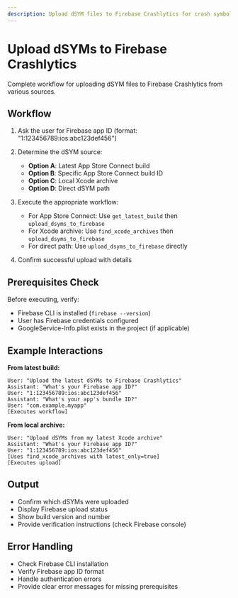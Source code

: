 ```yaml
---
description: Upload dSYM files to Firebase Crashlytics for crash symbolication
---
```


# Upload dSYMs to Firebase Crashlytics

Complete workflow for uploading dSYM files to Firebase Crashlytics from various sources.

## Workflow

1. Ask the user for Firebase app ID (format: "1:123456789:ios:abc123def456")
2. Determine the dSYM source:
   - **Option A**: Latest App Store Connect build
   - **Option B**: Specific App Store Connect build ID
   - **Option C**: Local Xcode archive
   - **Option D**: Direct dSYM path

3. Execute the appropriate workflow:
   - For App Store Connect: Use `get_latest_build` then `upload_dsyms_to_firebase`
   - For Xcode archive: Use `find_xcode_archives` then `upload_dsyms_to_firebase`
   - For direct path: Use `upload_dsyms_to_firebase` directly

4. Confirm successful upload with details

## Prerequisites Check

Before executing, verify:
- Firebase CLI is installed (`firebase --version`)
- User has Firebase credentials configured
- GoogleService-Info.plist exists in the project (if applicable)

## Example Interactions

**From latest build:**
```
User: "Upload the latest dSYMs to Firebase Crashlytics"
Assistant: "What's your Firebase app ID?"
User: "1:123456789:ios:abc123def456"
Assistant: "What's your app's bundle ID?"
User: "com.example.myapp"
[Executes workflow]
```

**From local archive:**
```
User: "Upload dSYMs from my latest Xcode archive"
Assistant: "What's your Firebase app ID?"
User: "1:123456789:ios:abc123def456"
[Uses find_xcode_archives with latest_only=true]
[Executes upload]
```

## Output

- Confirm which dSYMs were uploaded
- Display Firebase upload status
- Show build version and number
- Provide verification instructions (check Firebase console)

## Error Handling

- Check Firebase CLI installation
- Verify Firebase app ID format
- Handle authentication errors
- Provide clear error messages for missing prerequisites
